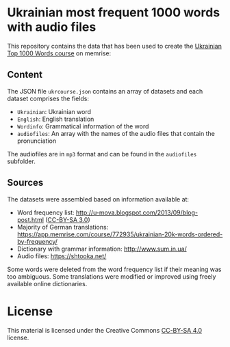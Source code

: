 # Ukrainian most frequent 1000 words with audio files

This repository contains the data that has been used
to create the [Ukrainian Top 1000 Words course][ukr-memrise-course]
on memrise: 

## Content

The JSON file `ukrcourse.json` contains an array of datasets and each dataset
comprises the fields:

- `Ukrainian`: Ukrainian word
- `English`: English translation
- `Wordinfo`: Grammatical information of the word
- `audiofiles`: An array with the names of the audio files that contain the pronunciation

The audiofiles are in `mp3` format and can be found in the `audiofiles` subfolder.

## Sources

The datasets were assembled based on information available at: 

- Word frequency list: <http://u-mova.blogspot.com/2013/09/blog-post.html> ([CC-BY-SA 3.0])   
- Majority of German translations: <https://app.memrise.com/course/772935/ukrainian-20k-words-ordered-by-frequency/> 
- Dictionary with grammar information: <http://www.sum.in.ua/>
- Audio files: <https://shtooka.net/>

Some words were deleted from the word frequency list if their meaning was too ambiguous.
Some translations were modified or improved using freely available online dictionaries.

[ukr-memrise-course]: https://app.memrise.com/course/927442/ukrainian-top-1000-words-audio/
[CC-BY-SA 3.0]: https://creativecommons.org/licenses/by-sa/3.0/deed.en

# License

This material is licensed under the Creative Commons [CC-BY-SA 4.0] license.

[CC-BY-SA 4.0]: https://creativecommons.org/licenses/by-sa/4.0/deed.en

